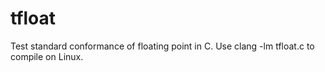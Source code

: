 # tfloat
Test standard conformance of floating point in C.
Use clang -lm tfloat.c to compile on Linux.
